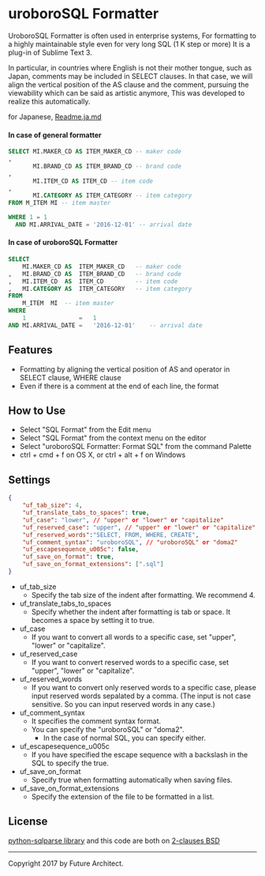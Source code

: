 uroboroSQL Formatter
====================

UroboroSQL Formatter is often used in enterprise systems, For formatting to a highly maintainable style even for very long SQL (1 K step or more) It is a plug-in of Sublime Text 3.

In particular, in countries where English is not their mother tongue, such as Japan, comments may be included in SELECT clauses. In that case, we will align the vertical position of the AS clause and the comment, pursuing the viewability which can be said as artistic anymore, This was developed to realize this automatically.

for Japanese, [Readme.ja.md](Readme.ja.md)

#### In case of general formatter

```sql
SELECT MI.MAKER_CD AS ITEM_MAKER_CD -- maker code
,
       MI.BRAND_CD AS ITEM_BRAND_CD -- brand code
,
       MI.ITEM_CD AS ITEM_CD -- item code
,
       MI.CATEGORY AS ITEM_CATEGORY -- item category
FROM M_ITEM MI -- item master

WHERE 1 = 1
  AND MI.ARRIVAL_DATE = '2016-12-01' -- arrival date
```

#### In case of uroboroSQL Formatter

```sql
SELECT
    MI.MAKER_CD AS  ITEM_MAKER_CD   -- maker code
,   MI.BRAND_CD AS  ITEM_BRAND_CD   -- brand code
,   MI.ITEM_CD  AS  ITEM_CD         -- item code
,   MI.CATEGORY AS  ITEM_CATEGORY   -- item category
FROM
    M_ITEM  MI  -- item master
WHERE
    1               =   1
AND MI.ARRIVAL_DATE =   '2016-12-01'    -- arrival date

```

Features
--------

-	Formatting by aligning the vertical position of AS and operator in SELECT clause, WHERE clause
-	Even if there is a comment at the end of each line, the format

How to Use
----------

-	Select "SQL Format" from the Edit menu
-	Select "SQL Format" from the context menu on the editor
-	Select "uroboroSQL Formatter: Format SQL" from the command Palette
-	ctrl + cmd + f on OS X, or ctrl + alt + f on Windows

Settings
--------

```json
{
    "uf_tab_size": 4,
    "uf_translate_tabs_to_spaces": true,
    "uf_case": "lower", // "upper" or "lower" or "capitalize"
    "uf_reserved_case": "upper", // "upper" or "lower" or "capitalize"
    "uf_reserved_words":"SELECT, FROM, WHERE, CREATE",
    "uf_comment_syntax": "uroboroSQL", // "uroboroSQL" or "doma2"
    "uf_escapesequence_u005c": false,
    "uf_save_on_format": true,
    "uf_save_on_format_extensions": [".sql"]
}
```

-	uf_tab_size
	-	Specify the tab size of the indent after formatting. We recommend 4.
-	uf_translate_tabs_to_spaces
	-	Specify whether the indent after formatting is tab or space. It becomes a space by setting it to true.
- uf_case
  - If you want to convert all words to a specific case, set "upper", "lower" or "capitalize".
- uf_reserved_case
  - If you want to convert reserved words to a specific case, set "upper", "lower" or "capitalize".
- uf_reserved_words
  - If you want to convert only reserved words to a specific case, please input reserved words sepalated by a comma. (The input is not case sensitive. So you can input reserved words in any case.)
- uf_comment_syntax
  - It specifies the comment syntax format.
  - You can specify the "uroboroSQL" or "doma2".
    - In the case of normal SQL, you can specify either.
- uf_escapesequence_u005c
  - If you have specified the escape sequence with a backslash in the SQL to specify the true.
- uf_save_on_format
  - Specify true when formatting automatically when saving files.
- uf_save_on_format_extensions
  - Specify the extension of the file to be formatted in a list.

License
-------

[python-sqlparse library](https://github.com/andialbrecht/sqlparse) and this code are both on [2-clauses BSD](http://www.opensource.org/licenses/bsd-license.php)

---

Copyright 2017 by Future Architect.
